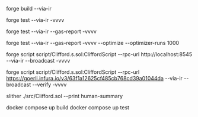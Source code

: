 forge build --via-ir
<!-- Test without gas report -->
forge test --via-ir -vvvv
<!-- Test without optimizer -->
forge test --via-ir --gas-report  -vvvv
<!-- Test with optimizer -->
forge test --via-ir --gas-report  -vvvv --optimize --optimizer-runs 1000
<!-- Deploy to localhost -->
forge script script/Clifford.s.sol:CliffordScript --rpc-url http://localhost:8545 --via-ir --broadcast -vvvv
<!-- Deploy to Goerli -->
forge script script/Clifford.s.sol:CliffordScript --rpc-url https://goerli.infura.io/v3/63f1a12625cf485cb768cd39a01044da --via-ir --broadcast --verify -vvvv
<!-- Slither overview -->
slither ./src/Clifford.sol --print human-summary

docker compose up build
docker compose up test